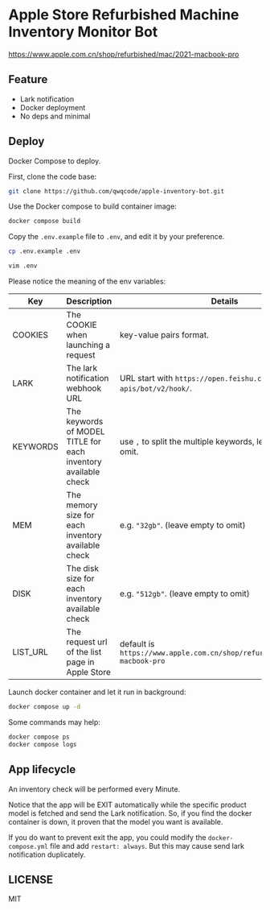# Apple Store Refurbished Machine Inventory Monitor Bot

https://www.apple.com.cn/shop/refurbished/mac/2021-macbook-pro

## Feature

- Lark notification
- Docker deployment
- No deps and minimal

## Deploy

Docker Compose to deploy.

First, clone the code base:

```sh
git clone https://github.com/qwqcode/apple-inventory-bot.git
```

Use the Docker compose to build container image:

```sh
docker compose build
```

Copy the `.env.example` file to `.env`, and edit it by your preference.

```sh
cp .env.example .env

vim .env
```

Please notice the meaning of the env variables:

|Key|Description|Details|
|-|-|-|
|COOKIES|The COOKIE when launching a request|key-value pairs format. |
|LARK|The lark notification webhook URL| URL start with `https://open.feishu.cn/open-apis/bot/v2/hook/`. |
|KEYWORDS|The keywords of MODEL TITLE for each inventory available check|use `,` to split the multiple keywords, leave empty to omit.|
|MEM|The memory size for each inventory available check|e.g. `"32gb"`. (leave empty to omit) |
|DISK|The disk size for each inventory available check|e.g. `"512gb"`. (leave empty to omit) |
|LIST_URL|The request url of the list page in Apple Store|default is `https://www.apple.com.cn/shop/refurbished/mac/2021-macbook-pro`|

Launch docker container and let it run in background:

```sh
docker compose up -d
```

Some commands may help:

```sh
docker compose ps
docker compose logs
```

## App lifecycle

An inventory check will be performed every Minute.

Notice that the app will be EXIT automatically while the specific product model is fetched and send the Lark notification. So, if you find the docker container is down, it proven that the model you want is available.

If you do want to prevent exit the app, you could modify the `docker-compose.yml` file and add `restart: always`. But this may cause send lark notification duplicately.

## LICENSE

MIT
